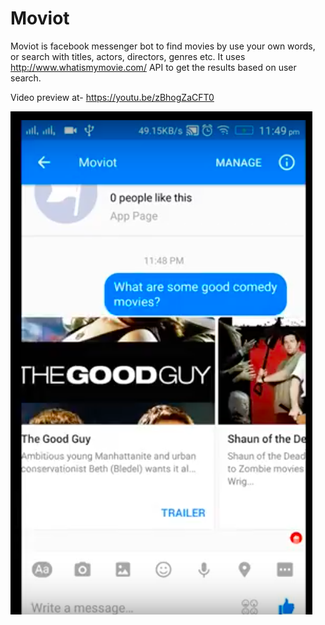 # Moviot
Moviot is facebook messenger bot to find movies by use your own words, or search with titles, actors, directors, genres etc. 
It uses http://www.whatismymovie.com/ API to get the results based on user search. 

Video preview at- https://youtu.be/zBhogZaCFT0

![alt tag](https://github.com/jainadi011/Moviot/blob/master/screenshot.png)
